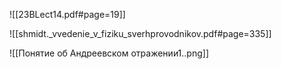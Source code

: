 
![[23BLect14.pdf#page=19]]

![[shmidt._vvedenie_v_fiziku_sverhprovodnikov.pdf#page=335]]

![[Понятие об Андреевском отражении1..png]]